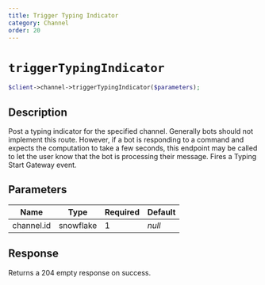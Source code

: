 ```yaml
---
title: Trigger Typing Indicator
category: Channel
order: 20
---
```


# `triggerTypingIndicator`

```php
$client->channel->triggerTypingIndicator($parameters);
```

## Description

Post a typing indicator for the specified channel. Generally bots should not implement this route. However, if a bot is responding to a command and expects the computation to take a few seconds, this endpoint may be called to let the user know that the bot is processing their message.  Fires a Typing Start Gateway event.

## Parameters


Name | Type | Required | Default
--- | --- | --- | ---
channel.id | snowflake | 1 | *null*

## Response

Returns a 204 empty response on success.

